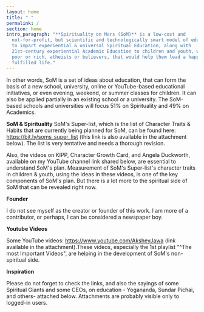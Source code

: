 ```yaml
---
layout: home
title: " "
permalink: /
section: home
intro_paragraph: "**Spirituality on Mars (SoM)** is a low-cost and
  not-for-profit, but scientific and technologically smart model of education,
  to impart experiential & universal Spiritual Education, along with
  21st-century experiential Academic Education to children and youth, whether
  poor or rich, atheists or believers, that would help them lead a happy &
  fulfilled life."
---
```

In other words, SoM is a set of ideas about education, that can form the basis of a new school, university, online or YouTube-based educational initiatives, or even evening, weekend, or summer classes for children. It can also be applied partially in an existing school or a university.
The SoM-based schools and universities will focus 51% on Spirituality and 49% on Academics.

**SoM & Spirituality**
SoM's Super-list, which is the list of Character Traits & Habits that are currently being planned for SoM, can be found here: https://bit.ly/soms_super_list (this link is also available in the attachment below). The list is very tentative and needs a thorough revision.

Also, the videos on KIPP, Character Growth Card, and Angela Duckworth, available on my YouTube channel link shared below, are essential to understand SoM's plan. Measurement of SoM's Super-list's character traits in children & youth, using the ideas in these videos, is one of the key components of SoM's plan. But there is a lot more to the spiritual side of SoM that can be revealed right now.

**F﻿ounder**

I do not see myself as the creator or founder of this work. I am more of a contributor, or perhaps, I can be considered a newspaper boy.

**Y﻿outube Videos**

Some YouTube videos: https://www.youtube.com/AksheyJawa (link available in the attachment).These videos, especially the 1st playlist "^The most Important Videos", are helping in the development of SoM's non-spiritual side.

**I﻿nspiration**

Please do not forget to check the links, and also the sayings of some Spiritual Giants and some CEOs, on education - Yogananda, Sundar Pichai, and others- attached below. Attachments are probably visible only to logged-in users.